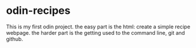 # odin-recipes
This is my first odin project. 
the easy part is the html: create a simple recipe webpage.
the harder part is the getting used to the command line, git and github.